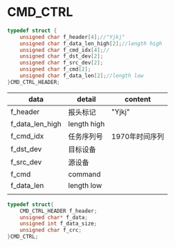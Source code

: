 # CMD_CTRL

```C++
typedef struct {
	unsigned char f_header[4];//"Yjkj"
	unsigned char f_data_len_high[2];//length high
	unsigned char f_cmd_idx[4];//
	unsigned char f_dst_dev[2];
	unsigned char f_src_dev[2];
	unsigned char f_cmd[2];
	unsigned char f_data_len[2];//length low
}CMD_CTRL_HEADER;
```

| data            | detail      | content        |
| --------------- | ----------- | -------------- |
| f_header        | 报头标记    | "Yjkj"         |
| f_data_len_high | length high |                |
| f_cmd_idx       | 任务序列号  | 1970年时间序列 |
| f_dst_dev       | 目标设备    |                |
| f_src_dev       | 源设备      |                |
| f_cmd           | command     |                |
| f_data_len      | length low  |                |
|                 |             |                |



```c++
typedef struct{
	CMD_CTRL_HEADER f_header;
	unsigned char* f_data;
	unsigned int f_data_size;
	unsigned char f_crc;
}CMD_CTRL;
```

